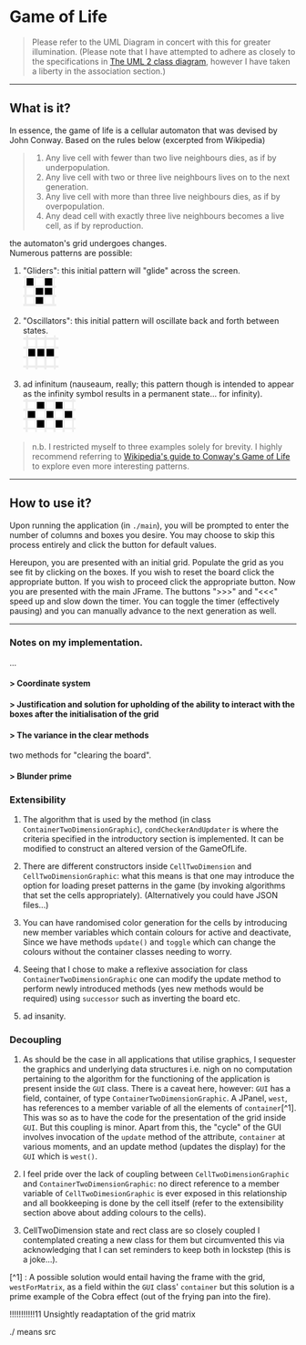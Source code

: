 
# Game of Life 


> Please refer to the UML Diagram in concert with this for greater illumination. 
(Please note that I have attempted to adhere as closely to the specifications in [The UML 2 class diagram](https://developer.ibm.com/articles/the-class-diagram/), however I have taken a liberty in the association section.)<br/> 

---

## What is it? 
In essence, the game of life is a cellular automaton that was devised by John Conway. Based on the rules below (excerpted from Wikipedia)

> 1. Any live cell with fewer than two live neighbours dies, as if by underpopulation. <br/>
> 2. Any live cell with two or three live neighbours lives on to the next generation. <br/>
> 3. Any live cell with more than three live neighbours dies, as if by overpopulation. <br/>
> 4. Any dead cell with exactly three live neighbours becomes a live cell, as if by reproduction. <br/>

the automaton's grid undergoes changes. <br/>
Numerous patterns are possible:
1. "Gliders": this initial pattern will "glide" across the screen. <br/>
![Glider](./images/Glider.png)

2. "Oscillators": this initial pattern will oscillate back and forth between states. <br/>
![Oscillator](./images/Oscillator.png)

3. ad infinitum (nauseaum, really; this pattern though is intended to appear as the infinity symbol results in a permanent state... for infinity). <br/>
![infinity](./images/Infinity.png)

> n.b. I restricted myself to three examples solely for brevity. I highly recommend referring to [Wikipedia's guide to Conway's 
Game of Life](https://en.wikipedia.org/wiki/Conway%27s_Game_of_Life) to explore even more interesting patterns. </br>

---

## How to use it? 
Upon running the application (in `./main`), you will be prompted to enter the number of columns and boxes you desire. You may choose 
to skip this process entirely and click the button for default values. <br/>

Hereupon, you are presented with an initial grid. Populate the grid as you see fit by clicking on the boxes. If you wish to reset the board click the appropriate button. If you wish to proceed click the appropriate button.
Now you are presented with the main JFrame. The buttons ">>>" and "<<<" speed up and slow down the timer. You can toggle the timer (effectively pausing) and you can manually 
advance to the next generation as well. 

---

### Notes on my implementation.
...

#### \> Coordinate system

#### \> Justification and solution for upholding of the ability to interact with the boxes after the initialisation of the grid 

#### \> The variance in the clear methods
two methods for "clearing the board".

#### \> Blunder prime

### Extensibility
1. The algorithm that is used by the method (in class `ContainerTwoDimensionGraphic`), `condCheckerAndUpdater` is where the criteria specified in the 
introductory section is implemented. It can be modified to construct an altered version of the GameOfLife. <br/>

2. There are different constructors inside `CellTwoDimension` and `CellTwoDimensionGraphic`: what this means is that one may introduce the option for loading preset
patterns in the game (by invoking algorithms that set the cells appropriately). (Alternatively you could have JSON files...)

3. You can have randomised color generation for the cells by introducing new member variables which contain colours for active and deactivate, 
Since we have methods `update()` and `toggle` which can change the colours without the container classes needing to worry.

4. Seeing that I chose to make a reflexive association for class `ContainerTwoDimensionGraphic` one can modify the update method to perform 
newly introduced methods (yes new methods would be required) using `successor` such as inverting the board etc. 

5. ad insanity. 

### Decoupling
1. As should be the case in all applications that utilise graphics, I sequester the graphics and underlying data structures i.e. nigh on no computation pertaining to the algorithm for the functioning of the application 
is present inside the `GUI` class. There is a caveat here, however: `GUI` has a field, container, of type `ContainerTwoDimensionGraphic`. A JPanel, `west`, has references to a member variable of all the elements of `container`[^1].
This was so as to have the code for the presentation of the grid inside `GUI`. But this coupling is minor. Apart from this, the "cycle" of the GUI involves invocation of the `update` method of the attribute, `container` at various moments, and an 
update method (updates the display) for the `GUI` which is `west()`.

2. I feel pride over the lack of coupling between `CellTwoDimensionGraphic` and `ContainerTwoDimensionGraphic`: no direct reference to a member variable of `CellTwoDimesionGraphic` is ever exposed in this relationship and all bookkeeping is done by the cell itself (refer to the extensibility section above about adding colours to the cells).

3. CellTwoDimension state and rect class are so closely coupled I contemplated creating a new class for them but circumvented this via acknowledging that I can set reminders to keep both in lockstep (this is a joke...).

[^1] : A possible solution would entail having the frame with the grid, `westForMatrix`, as a field within the `GUI` class' `container` but this solution is a prime example of the Cobra effect (out of the frying pan into the fire). 

!!!!!!!!!!!11 Unsightly readaptation of the grid matrix



./ means src
